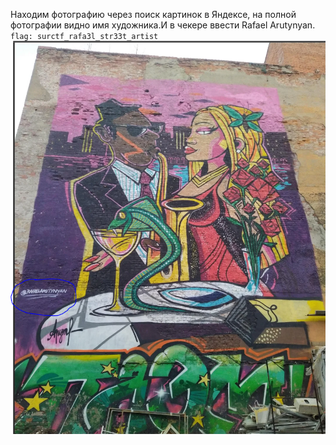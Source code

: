 Находим фотографию через поиск картинок в Яндексе, на полной фотографии видно имя художника.И в чекере ввести Rafael Arutynyan.
`flag: surctf_rafa3l_str33t_artist`
![](writeup.jpg)
